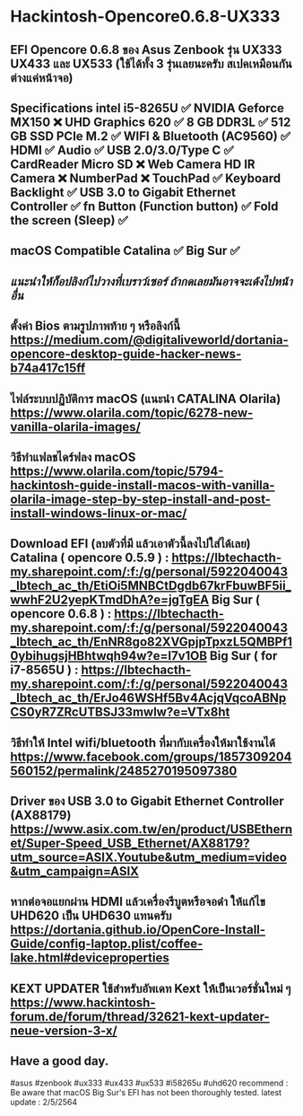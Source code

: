 # Hackintosh-Opencore0.6.8-UX333

EFI Opencore 0.6.8 ของ Asus Zenbook
รุ่น UX333 UX433 และ UX533
(ใช้ได้ทั้ง 3 รุ่นเลยนะครับ สเปคเหมือนกัน ต่างแค่หน้าจอ)
-
Specifications
intel i5-8265U ✅
NVIDIA Geforce MX150 ❌
UHD Graphics 620 ✅
8 GB DDR3L ✅
512 GB SSD PCIe M.2 ✅
WIFI & Bluetooth (AC9560) ✅
HDMI ✅
Audio ✅
USB 2.0/3.0/Type C ✅
CardReader Micro SD ❌
Web Camera HD IR Camera ❌
NumberPad ❌
TouchPad ✅
Keyboard Backlight ✅ 
USB 3.0 to Gigabit Ethernet Controller ✅ 
fn Button (Function button) ✅ 
Fold the screen (Sleep) ✅
-
macOS Compatible
Catalina ✅ 
Big Sur ✅ 
-
*แนะนำให้ก็อปลิงก์ไปวางที่เบราว์เซอร์ ถ้ากดเลยมันอาจจะเด้งไปหน้าอื่น*
-
ตั้งค่า Bios ตามรูปภาพท้าย ๆ หรือลิงก์นี้ 
https://medium.com/@digitaliveworld/dortania-opencore-desktop-guide-hacker-news-b74a417c15ff
-
ไฟล์ระบบปฏิบัติการ macOS (แนะนำ CATALINA Olarila)
https://www.olarila.com/topic/6278-new-vanilla-olarila-images/
-
วิธีทำแฟลชไดร์ฟลง macOS
https://www.olarila.com/topic/5794-hackintosh-guide-install-macos-with-vanilla-olarila-image-step-by-step-install-and-post-install-windows-linux-or-mac/
-
Download EFI (ลบตัวที่มี แล้วเอาตัวนี้ลงไปใส่ได้เลย)
Catalina ( opencore 0.5.9 ) : https://lbtechacth-my.sharepoint.com/:f:/g/personal/5922040043_lbtech_ac_th/EtiOi5MNBCtDgdb67krFbuwBF5ii_wwhF2U2yepKTmdDhA?e=jgTgEA
Big Sur ( opencore 0.6.8 ) :  https://lbtechacth-my.sharepoint.com/:f:/g/personal/5922040043_lbtech_ac_th/EnNR8go82XVGpjpTpxzL5QMBPf10ybihugsjHBhtwqh94w?e=l7v1OB
Big Sur ( for i7-8565U ) : https://lbtechacth-my.sharepoint.com/:f:/g/personal/5922040043_lbtech_ac_th/ErJo46WSHf5Bv4AcjqVqcoABNpCS0yR7ZRcUTBSJ33mwlw?e=VTx8ht
-
วิธีทำให้ Intel wifi/bluetooth ที่มากับเครื่องให้มาใช้งานได้
https://www.facebook.com/groups/1857309204560152/permalink/2485270195097380
-
Driver ของ USB 3.0 to Gigabit Ethernet Controller (AX88179) 
https://www.asix.com.tw/en/product/USBEthernet/Super-Speed_USB_Ethernet/AX88179?utm_source=ASIX.Youtube&utm_medium=video&utm_campaign=ASIX
-
หากต่อจอแยกผ่าน HDMI แล้วเครื่องรีบูตหรือจอดำ
ให้แก้ไข UHD620 เป็น UHD630 แทนครับ
https://dortania.github.io/OpenCore-Install-Guide/config-laptop.plist/coffee-lake.html#deviceproperties
-
KEXT UPDATER ใช้สำหรับอัพเดท Kext ให้เป็นเวอร์ชั่นใหม่ ๆ
https://www.hackintosh-forum.de/forum/thread/32621-kext-updater-neue-version-3-x/
-
Have a good day.
-
#asus #zenbook #ux333 #ux433 #ux533 #i58265u #uhd620
recommend : Be aware that macOS Big Sur's EFI has not been thoroughly tested.
latest update : 2/5/2564
